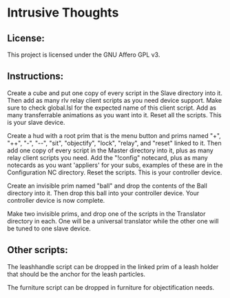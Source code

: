 # Intrusive Thoughts
## License:
This project is licensed under the GNU Affero GPL v3.

## Instructions:

Create a cube and put one copy of every script in the Slave directory into it. Then add as many rlv relay client scripts as you need device support. Make sure to check global.lsl for the expected name of this client script. Add as many transferrable animations as you want into it. Reset all the scripts. This is your slave device.

Create a hud with a root prim that is the menu button and prims named "+", "++", "-", "--", "sit", "objectify", "lock", "relay", and "reset" linked to it. Then add one copy of every script in the Master directory into it, plus as many relay client scripts you need. Add the "!config" notecard, plus as many notecards as you want 'appliers' for your subs, examples of these are in the Configuration NC directory. Reset the scripts. This is your controller device.

Create an invisible prim named "ball" and drop the contents of the Ball directory into it. Then drop this ball into your controller device. Your controller device is now complete.

Make two invisible prims, and drop one of the scripts in the Translator directory in each. One will be a universal translator while the other one will be tuned to one slave device.

## Other scripts:

The leashhandle script can be dropped in the linked prim of a leash holder that should be the anchor for the leash particles.

The furniture script can be dropped in furniture for objectification needs.
